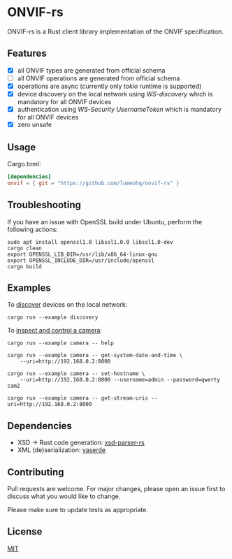 # ONVIF-rs

ONVIF-rs is a Rust client library implementation of the ONVIF specification.

## Features

- [x] all ONVIF types are generated from official schema
- [ ] all ONVIF operations are generated from official schema
- [x] operations are async (currently only _tokio_ runtime is supported)
- [x] device discovery on the local network using _WS-discovery_ which is mandatory for all ONVIF devices
- [x] authentication using _WS-Security UsernameToken_ which is mandatory for all ONVIF devices
- [x] zero unsafe

## Usage

Cargo.toml:

```toml
[dependencies]
onvif = { git = "https://github.com/lumeohq/onvif-rs" }
```

## Troubleshooting 

If you have an issue with OpenSSL build under Ubuntu, perform the following actions:

```
sudo apt install openssl1.0 libssl1.0.0 libssl1.0-dev
cargo clean
export OPENSSL_LIB_DIR=/usr/lib/x86_64-linux-gnu
export OPENSSL_INCLUDE_DIR=/usr/include/openssl
cargo build
```

## Examples

To [discover](onvif/examples/discovery.rs) devices on the local network:

```shell script
cargo run --example discovery
```

To [inspect and control a camera](onvif/examples/camera.rs):
```shell script
cargo run --example camera -- help

cargo run --example camera -- get-system-date-and-time \
    --uri=http://192.168.0.2:8000

cargo run --example camera -- set-hostname \
    --uri=http://192.168.0.2:8000 --username=admin --password=qwerty cam2

cargo run --example camera -- get-stream-uris --uri=http://192.168.0.2:8000
```

## Dependencies

- XSD -> Rust code generation: [xsd-parser-rs](https://github.com/lumeohq/xsd-parser-rs)
- XML (de)serialization: [yaserde](https://github.com/media-io/yaserde)

## Contributing

Pull requests are welcome. For major changes, please open an issue first to discuss what you would like to change.

Please make sure to update tests as appropriate.

## License

[MIT](LICENSE)
